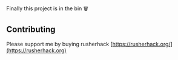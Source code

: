 Finally this project is in the bin 🗑️

## Contributing

Please support me by buying rusherhack [https://rusherhack.org/](https://rusherhack.org)
